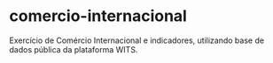 # comercio-internacional

Exercício de Comércio Internacional e indicadores, utilizando base de dados pública da plataforma WITS.
